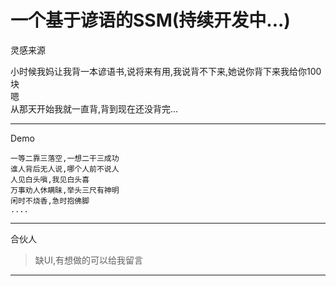 # 一个基于谚语的SSM(持续开发中...)

灵感来源

小时候我妈让我背一本谚语书,说将来有用,我说背不下来,她说你背下来我给你100块  
嗯  
从那天开始我就一直背,背到现在还没背完...

---

Demo

    一等二靠三落空,一想二干三成功
    谁人背后无人说,哪个人前不说人
    人见白头嗔,我见白头喜
    万事劝人休瞒昧,举头三尺有神明
    闲时不烧香,急时抱佛脚
    ....

---

合伙人

>缺UI,有想做的可以给我留言

---

